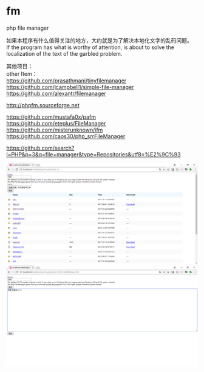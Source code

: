 # fm
php file manager

如果本程序有什么值得关注的地方，大约就是为了解决本地化文字的乱码问题。      
If the program has what is worthy of attention, is about to solve the localization of the text of the garbled problem.

其他项目：   
other Item：   
https://github.com/prasathmani/tinyfilemanager     
https://github.com/jcampbell1/simple-file-manager    
https://github.com/alexantr/filemanager    

http://phpfm.sourceforge.net    
     
https://github.com/mustafa0x/pafm    
https://github.com/eteplus/FileManager    
https://github.com/misterunknown/ifm    
https://github.com/caos30/php_srrFileManager    
     
https://github.com/search?l=PHP&p=3&q=file+manager&type=Repositories&utf8=%E2%9C%93  
   
<img src="https://raw.githubusercontent.com/webkb/fm/master/1.png" />
<img src="https://raw.githubusercontent.com/webkb/fm/master/2.png" />
